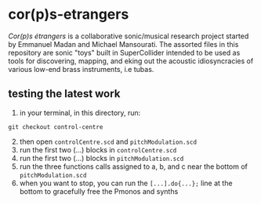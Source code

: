 # cor(p)s-etrangers

*Cor(p)s étrangers* is a collaborative sonic/musical research project started by Emmanuel Madan and Michael Mansourati. The assorted files in this repository are sonic "toys" built in SuperCollider intended to be used as tools for discovering, mapping, and eking out the acoustic idiosyncracies of various low-end brass instruments, i.e tubas.

## testing the latest work
1. in your terminal, in this directory, run:
```
git checkout control-centre
```

2. then open `controlCentre.scd` and `pitchModulation.scd`
3. run the first two (...) blocks in `controlCentre.scd`
4. run the first two (...) blocks in `pitchModulation.scd`
5. run the three functions calls assigned to a, b, and c near the bottom of `pitchModulation.scd`
6. when you want to stop, you can run the `[...].do{...};` line at the bottom to gracefully free the Pmonos and synths